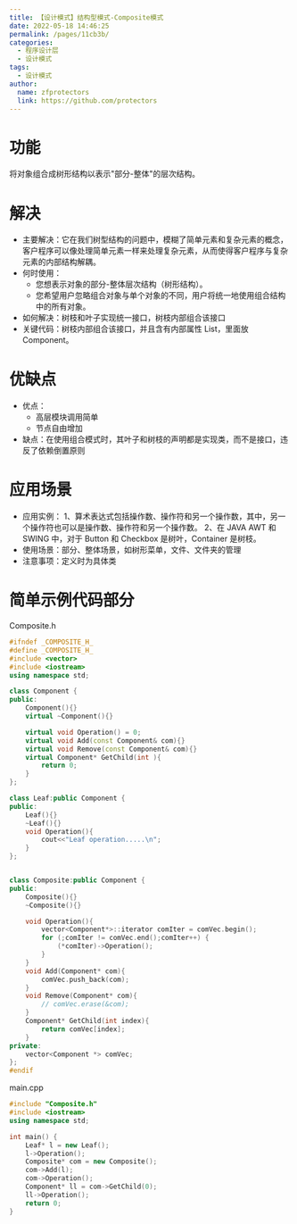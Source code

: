 ```yaml
---
title: 【设计模式】结构型模式-Composite模式
date: 2022-05-18 14:46:25
permalink: /pages/11cb3b/
categories: 
  - 程序设计层
  - 设计模式
tags: 
  - 设计模式
author: 
  name: zfprotectors
  link: https://github.com/protectors
---
```

# 功能
将对象组合成树形结构以表示"部分-整体"的层次结构。
# 解决
- 主要解决：它在我们树型结构的问题中，模糊了简单元素和复杂元素的概念，客户程序可以像处理简单元素一样来处理复杂元素，从而使得客户程序与复杂元素的内部结构解耦。
- 何时使用：
    - 您想表示对象的部分-整体层次结构（树形结构）。 
    - 您希望用户忽略组合对象与单个对象的不同，用户将统一地使用组合结构中的所有对象。
- 如何解决：树枝和叶子实现统一接口，树枝内部组合该接口
- 关键代码：树枝内部组合该接口，并且含有内部属性 List，里面放 Component。

# 优缺点
- 优点：
    - 高层模块调用简单
    - 节点自由增加
- 缺点：在使用组合模式时，其叶子和树枝的声明都是实现类，而不是接口，违反了依赖倒置原则

# 应用场景
- 应用实例：
 1、算术表达式包括操作数、操作符和另一个操作数，其中，另一个操作符也可以是操作数、操作符和另一个操作数。
 2、在 JAVA AWT 和 SWING 中，对于 Button 和 Checkbox 是树叶，Container 是树枝。
- 使用场景：部分、整体场景，如树形菜单，文件、文件夹的管理
- 注意事项：定义时为具体类

# 简单示例代码部分

Composite.h
```cpp
#ifndef _COMPOSITE_H_
#define _COMPOSITE_H_
#include <vector>
#include <iostream>
using namespace std;

class Component {
public:
	Component(){}
	virtual ~Component(){}

	virtual void Operation() = 0;
	virtual void Add(const Component& com){}
	virtual void Remove(const Component& com){}
	virtual Component* GetChild(int ){
		return 0;
	}
};

class Leaf:public Component {
public:
	Leaf(){}
	~Leaf(){}
	void Operation(){
		cout<<"Leaf operation.....\n";
	}
};


class Composite:public Component {
public:
	Composite(){}
	~Composite(){}

	void Operation(){
		vector<Component*>::iterator comIter = comVec.begin();
		for (;comIter != comVec.end();comIter++) {
			(*comIter)->Operation();
		}
	}
	void Add(Component* com){
		comVec.push_back(com); 
	}
	void Remove(Component* com){
		// comVec.erase(&com); 
	}
	Component* GetChild(int index){
		return comVec[index]; 
	}
private:
	vector<Component *> comVec;
};
#endif
```

main.cpp
```cpp
#include "Composite.h" 
#include <iostream>
using namespace std;

int main() {
	Leaf* l = new Leaf();
	l->Operation();
	Composite* com = new Composite(); 
	com->Add(l);
	com->Operation();
	Component* ll = com->GetChild(0); 
	ll->Operation();
	return 0;
}
```
